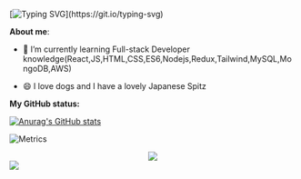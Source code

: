 [![Typing SVG](https://readme-typing-svg.demolab.com?font=Fira+Code&weight=600&pause=1000&width=435&lines=Hi+there%2C+Welcome++to+my+profile+!)](https://git.io/typing-svg)

<!--
**7uppp/7uppp** is a ✨ _special_ ✨ repository because its `README.md` (this file) appears on your GitHub profile.

Here are some ideas to get you started:


- 🤔 I’m looking for help with ...
- 💬 Ask me about ...
- 📫 How to reach me: ...
- 😄 Pronouns: ...
- ⚡ Fun fact: ...
- 📫 You can reach me on Linkin:
-->

**About me**: 

- 🌱 I’m currently learning Full-stack Developer knowledge(React,JS,HTML,CSS,ES6,Nodejs,Redux,Tailwind,MySQL,MongoDB,AWS)  

- 😄 I love dogs and I have a lovely Japanese Spitz 

**My GitHub status:**  

[![Anurag's GitHub stats](https://github-readme-stats.vercel.app/api?username=7uppp&theme=react&show_icons=true)](https://github.com/anuraghazra/github-readme-stats)

![Metrics](https://metrics.lecoq.io/7uppp?template=classic&languages=1&isocalendar=1&base=header%2C%20activity%2C%20community%2C%20repositories%2C%20metadata&base.indepth=false&base.hireable=false&base.skip=false&isocalendar=false&isocalendar.duration=half-year&languages=false&languages.limit=8&languages.threshold=0%25&languages.other=false&languages.colors=github&languages.sections=most-used&languages.indepth=false&languages.analysis.timeout=15&languages.analysis.timeout.repositories=7.5&languages.categories=markup%2C%20programming&languages.recent.categories=markup%2C%20programming&languages.recent.load=300&languages.recent.days=14&config.timezone=Australia%2FBrisbane)

<div align="center"> <img src="https://activity-graph.herokuapp.com/graph?username=7uppp&theme=xcode" /> </div>

<div align="left"> <img src="https://visitor-badge.glitch.me/badge?page_id=7uppp" /> </div>
